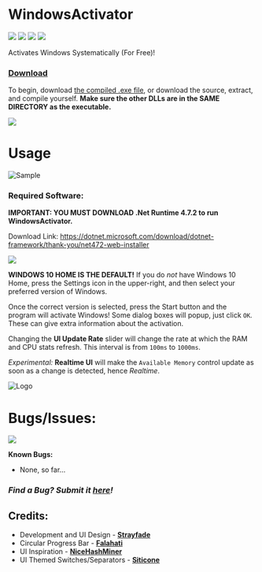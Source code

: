 # WindowsActivator
![](https://img.shields.io/github/v/release/Strayfade/WindowsActivator)
![](https://img.shields.io/github/commit-activity/m/Strayfade/WindowsActivator)
![](https://img.shields.io/github/issues/Strayfade/WindowsActivator)
![](https://img.shields.io/github/license/Strayfade/WindowsActivator)

Activates Windows Systematically (For Free)!

### [Download](github.com/Strayfade/WindowsActivator/releases/latest)
To begin, download [the compiled .exe file](github.com/Strayfade/WindowsActivator/releases/latest), or download the source, extract, and compile yourself. **Make sure the other DLLs are in the SAME DIRECTORY as the executable.**

![](https://img.shields.io/github/languages/code-size/Strayfade/WindowsActivator?color=orange&label=Download%20Size)
# Usage

![Sample](https://i.imgur.com/CgcAgVe.png)
### Required Software:
**IMPORTANT: YOU MUST DOWNLOAD .Net Runtime 4.7.2 to run WindowsActivator.**

Download Link: https://dotnet.microsoft.com/download/dotnet-framework/thank-you/net472-web-installer

![](https://img.shields.io/badge/Prerequisities-.NET%20Runtime%204-violet)

**WINDOWS 10 HOME IS THE DEFAULT!** If you do *not* have Windows 10 Home, press the Settings icon in the upper-right, and then select your preferred version of Windows.

Once the correct version is selected, press the Start button and the program will activate Windows! Some dialog boxes will popup, just click `OK`. These can give extra information about the activation.

Changing the **UI Update Rate** slider will change the rate at which the RAM and CPU stats refresh. This interval is from `100ms` to `1000ms`.

*Experimental:* **Realtime UI** will make the `Available Memory` control update as soon as a change is detected, hence *Realtime*.

![Logo](https://i.imgur.com/UNtfrrT.png)

# Bugs/Issues:
![](https://img.shields.io/github/commits-since/Strayfade/WindowsActivator/latest?color=red&include_prereleases)

**Known Bugs:**
 - None, so far...
 
 
### *Find a Bug? Submit it [here](https://github.com/Strayfade/WindowsActivator/issues/new)!*
## Credits:
 - Development and UI Design - **[Strayfade](https://github.com/Strayfade)**
 - Circular Progress Bar - **[Falahati](https://github.com/falahati/CircularProgressBar)**
 - UI Inspiration - **[NiceHashMiner](https://github.com/nicehash/NiceHashMiner)**
 - UI Themed Switches/Separators - **[Siticone](https://siticoneframework.com)**

